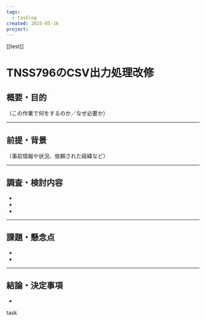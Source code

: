 ```yaml
---
tags:
  - tasklog
created: 2025-05-16
project:
---
```

[[test]]

# TNSS796のCSV出力処理改修

## 概要・目的

（この作業で何をするのか／なぜ必要か）

---

## 前提・背景

（事前情報や状況、依頼された経緯など）

---

## 調査・検討内容

- 
- 
- 

---

## 課題・懸念点

- 
- 

---

## 結論・決定事項

- 
task